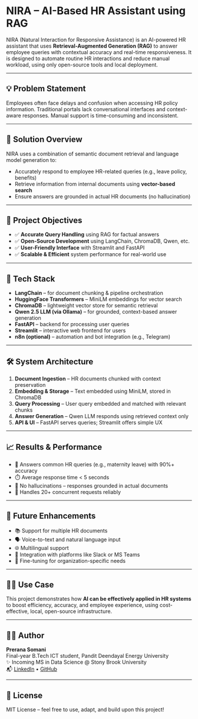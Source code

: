 # NIRA – AI-Based HR Assistant using RAG

NIRA (Natural Interaction for Responsive Assistance) is an AI-powered HR assistant that uses **Retrieval-Augmented Generation (RAG)** to answer employee queries with contextual accuracy and real-time responsiveness. It is designed to automate routine HR interactions and reduce manual workload, using only open-source tools and local deployment.

---

## 💡 Problem Statement

Employees often face delays and confusion when accessing HR policy information. Traditional portals lack conversational interfaces and context-aware responses. Manual support is time-consuming and inconsistent.

---

## 🚀 Solution Overview

NIRA uses a combination of semantic document retrieval and language model generation to:

- Accurately respond to employee HR-related queries (e.g., leave policy, benefits)
- Retrieve information from internal documents using **vector-based search**
- Ensure answers are grounded in actual HR documents (no hallucination)

---

## 🎯 Project Objectives

- ✅ **Accurate Query Handling** using RAG for factual answers  
- ✅ **Open-Source Development** using LangChain, ChromaDB, Qwen, etc.  
- ✅ **User-Friendly Interface** with Streamlit and FastAPI  
- ✅ **Scalable & Efficient** system performance for real-world use  

---

## 🧠 Tech Stack

- **LangChain** – for document chunking & pipeline orchestration  
- **HuggingFace Transformers** – MiniLM embeddings for vector search  
- **ChromaDB** – lightweight vector store for semantic retrieval  
- **Qwen 2.5 LLM (via Ollama)** – for grounded, context-based answer generation  
- **FastAPI** – backend for processing user queries  
- **Streamlit** – interactive web frontend for users  
- **n8n (optional)** – automation and bot integration (e.g., Telegram)

---

## 🛠️ System Architecture

1. **Document Ingestion** – HR documents chunked with context preservation  
2. **Embedding & Storage** – Text embedded using MiniLM, stored in ChromaDB  
3. **Query Processing** – User query embedded and matched with relevant chunks  
4. **Answer Generation** – Qwen LLM responds using retrieved context only  
5. **API & UI** – FastAPI serves queries; Streamlit offers simple UX  

---

## 📈 Results & Performance

- 💬 Answers common HR queries (e.g., maternity leave) with 90%+ accuracy  
- ⏱️ Average response time < 5 seconds  
- 🧠 No hallucinations – responses grounded in actual documents  
- 🧪 Handles 20+ concurrent requests reliably  

---

## 🧩 Future Enhancements

- 📚 Support for multiple HR documents  
- 🗣️ Voice-to-text and natural language input  
- 🌐 Multilingual support  
- 📎 Integration with platforms like Slack or MS Teams  
- 🧠 Fine-tuning for organization-specific needs  

---

## 👩‍💼 Use Case

This project demonstrates how **AI can be effectively applied in HR systems** to boost efficiency, accuracy, and employee experience, using cost-effective, local, open-source infrastructure.

---

## 👩‍💻 Author

**Prerana Somani**  
Final-year B.Tech ICT student, Pandit Deendayal Energy University  
✨ Incoming MS in Data Science @ Stony Brook University  
📬 [LinkedIn](https://www.linkedin.com/in/your-profile) • [GitHub](https://github.com/your-username)

---

## 📜 License

MIT License – feel free to use, adapt, and build upon this project!

